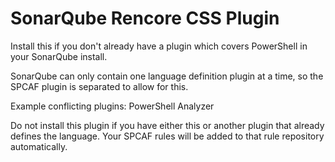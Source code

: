 SonarQube Rencore CSS Plugin
============================

Install this if you don't already have a plugin which covers PowerShell in your SonarQube install.

SonarQube can only contain one language definition plugin at a time, so the SPCAF plugin is separated to allow for this.

Example conflicting plugins:
PowerShell Analyzer

Do not install this plugin if you have either this or another plugin that already defines the language. Your SPCAF rules will be added to that rule repository automatically.